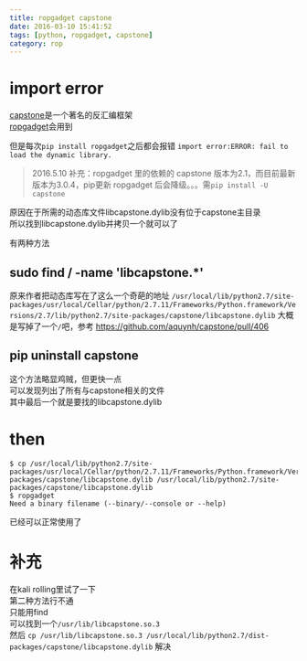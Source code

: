 ```yaml
---
title: ropgadget capstone 
date: 2016-03-10 15:41:52
tags: [python, ropgadget, capstone]
category: rop
---
```


# import error
[capstone](https://github.com/aquynh/capstone)是一个著名的反汇编框架   
[ropgadget](https://github.com/JonathanSalwan/ROPgadget)会用到

但是每次`pip install ropgadget`之后都会报错
`import error:ERROR: fail to load the dynamic library.`

> 2016.5.10 补充：ropgadget 里的依赖的 capstone 版本为2.1，而目前最新版本为3.0.4，pip更新 ropgadget 后会降级。。。需`pip install -U capstone`

原因在于所需的动态库文件libcapstone.dylib没有位于capstone主目录   
所以找到libcapstone.dylib并拷贝一个就可以了

有两种方法
## sudo find / -name 'libcapstone.*'
原来作者把动态库写在了这么一个奇葩的地址
`/usr/local/lib/python2.7/site-packages/usr/local/Cellar/python/2.7.11/Frameworks/Python.framework/Versions/2.7/lib/python2.7/site-packages/capstone/libcapstone.dylib`
大概是写掉了一个`/`吧，参考 https://github.com/aquynh/capstone/pull/406

## pip uninstall capstone
这个方法略显鸡贼，但更快一点      
可以发现列出了所有与capstone相关的文件   
其中最后一个就是要找的libcapstone.dylib


# then
```
$ cp /usr/local/lib/python2.7/site-packages/usr/local/Cellar/python/2.7.11/Frameworks/Python.framework/Versions/2.7/lib/python2.7/site-packages/capstone/libcapstone.dylib /usr/local/lib/python2.7/site-packages/capstone/libcapstone.dylib
$ ropgadget
Need a binary filename (--binary/--console or --help)

```

已经可以正常使用了



# 补充
在kali rolling里试了一下   
第二种方法行不通   
只能用find   
可以找到一个`/usr/lib/libcapstone.so.3`   
然后
`cp /usr/lib/libcapstone.so.3 /usr/local/lib/python2.7/dist-packages/capstone/libcapstone.dylib`
解决










